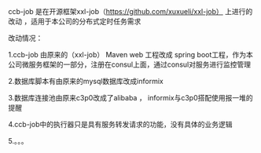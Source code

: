 ccb-job 是在开源框架xxl-job（https://github.com/xuxueli/xxl-job） 上进行的改动 ，适用于本公司的分布式定时任务需求

改动情况：


1.ccb-job 由原来的（xxl-job） Maven web 工程改成 spring boot工程，作为本公司微服务框架的一部分，注册在consul上面，通过consul对服务进行监控管理

2.数据库脚本有由原来的mysql数据库改成informix

3.数据库连接池由原来c3p0改成了alibaba ， informix与c3p0搭配使用报一堆的提醒

4.ccb-job中的执行器只是具有服务转发请求的功能，没有具体的业务逻辑


5.。。。